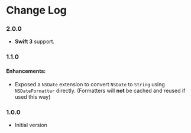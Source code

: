 # Change Log

### 2.0.0
- **Swift 3** support. 

### 1.1.0
#### Enhancements:
- Exposed a `NSDate` extension to convert `NSDate` to `String` using `NSDateFormatter` directly.  (Formatters will **not** be cached and reused if used this way) 

### 1.0.0
- Initial version